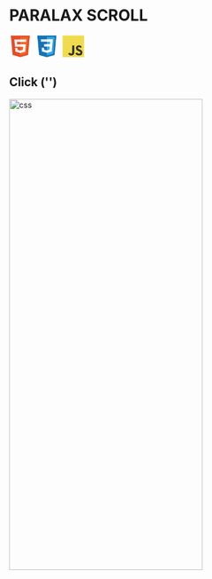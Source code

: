 # PARALAX SCROLL






<div>
  <img src="https://github.com/devicons/devicon/blob/master/icons/html5/html5-original.svg" title="html5" alt="html5" width="40" height="40"/>&nbsp
  <img src="https://github.com/devicons/devicon/blob/master/icons/css3/css3-original.svg" title="css" alt="css" width="40" height="40"/>&nbsp
  <img src="https://github.com/devicons/devicon/blob/master/icons/javascript/javascript-original.svg" title="javascript" alt="javascript" width="40" height="40"/>&nbsp 
</div>
 


## Click ('')
 <img src="./screencapture-127-0-0-1-5500-index-html-2024-03-19-20_17_55.png" title="css"  width="350px" height="850px"/>
